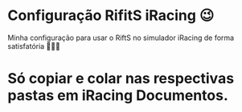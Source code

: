 # Configuração RifitS iRacing 😉

Minha configuração para usar o RiftS no simulador iRacing de forma satisfatória 🤞😎😜

# Só copiar e colar nas respectivas pastas em iRacing Documentos.
